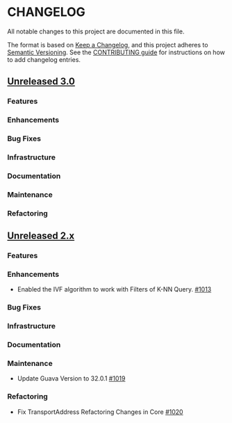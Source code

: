 # CHANGELOG
All notable changes to this project are documented in this file.

The format is based on [Keep a Changelog](https://keepachangelog.com/en/1.0.0/), and this project adheres to [Semantic Versioning](https://semver.org/spec/v2.0.0.html). See the [CONTRIBUTING guide](./CONTRIBUTING.md#Changelog) for instructions on how to add changelog entries.

## [Unreleased 3.0](https://github.com/opensearch-project/k-NN/compare/2.x...HEAD)
### Features
### Enhancements
### Bug Fixes
### Infrastructure
### Documentation
### Maintenance
### Refactoring

## [Unreleased 2.x](https://github.com/opensearch-project/k-NN/compare/2.9...2.x)
### Features
### Enhancements
* Enabled the IVF algorithm to work with Filters of K-NN Query. [#1013](https://github.com/opensearch-project/k-NN/pull/1013)
### Bug Fixes
### Infrastructure
### Documentation
### Maintenance
* Update Guava Version to 32.0.1 [#1019](https://github.com/opensearch-project/k-NN/pull/1019)
### Refactoring
* Fix TransportAddress Refactoring Changes in Core [#1020](https://github.com/opensearch-project/k-NN/pull/1020)